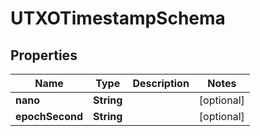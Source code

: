 

# UTXOTimestampSchema


## Properties

Name | Type | Description | Notes
------------ | ------------- | ------------- | -------------
**nano** | **String** |  |  [optional]
**epochSecond** | **String** |  |  [optional]




